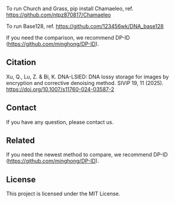 To run Church and Grass, pip install Chamaeleo, ref. https://github.com/ntpz870817/Chamaeleo


To run Base128, ref. https://github.com/123456wk/DNA_base128

If you need the comparison, we recommend DP-ID (https://github.com/minghong/DP-ID).

## Citation
Xu, Q., Lu, Z. & Bi, K. DNA-LSIED: DNA lossy storage for images by encryption and corrective denoising method. SIViP 19, 11 (2025). https://doi.org/10.1007/s11760-024-03587-2
## Contact
If you have any question, please contact us.

## Related
If you need the newest method to compare, we recommend DP-ID (https://github.com/minghong/DP-ID).

## License
This project is licensed under the MIT License.
